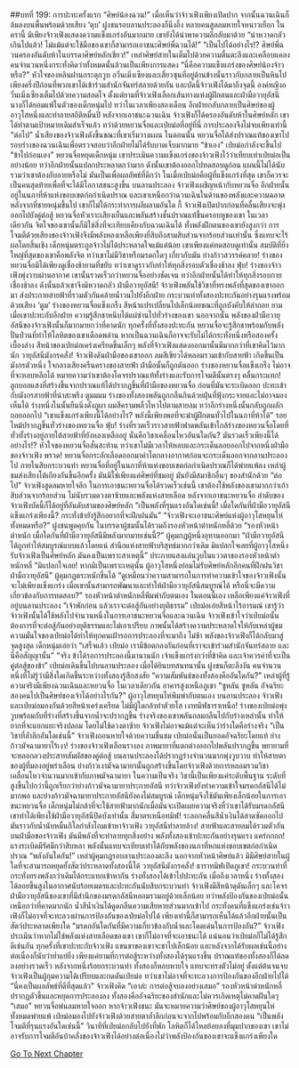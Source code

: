 ##บทที่ 199: การปะทะครั้งแรก
“ศิษย์น้องฉวน!”
เมื่อเห็นว่าจ้าวเฟิงเพียงเปิดปาก จากนั้นฉวนเฉินก็ล้มลงบนพื้นพร้อมด้วยเสียง ‘ตุบ’ ฝูงชนรอบลานประลองก็นิ่งอึ้ง
หลายคนสูดลมหายใจหนาวเยือก ในครานี้ มิเพียงจ้าวเฟิงแสดงความแข็งแกร่งอันมากมาย เขายังได้นำพาความลึกลับมาด้วย
“น่าหวาดกลัวเกินไปแล้ว! ไม่แม้แต่จะใช้มือของเขาก็สามารถเอาชนะศิษย์พี่ฉวนได้!”
“เป็นไปได้อย่างไร!? ศิษย์พี่ฉวนครองอันดับห้าในบรรดาศิษย์หลักเชียว!”
เหล่าศิษย์สายในเต็มไปด้วยความตื่นตะลึงและเคลือบแคลง คนจำนวนหนึ่งกระทั่งคิดว่าทั้งหมดนั้นล้วนเป็นเพียงการแสดง
“นี่คือความแข็งแกร่งของศิษย์น้องจ้าวหรือ?” หัวใจของหลินฝานกระตุกวูบ
อวิ๋นเมิ่งเซียงและเสี่ยวซุนที่อยู่ด้านข้างนั้นราวกับกลายเป็นหินไป เพียงครึ่งปีก่อนที่พวกเขาได้เข้าร่วมสำนักจันทร์สลายด้วยกัน และบัดนี้จ้าวเฟิงได้มาถึงจุดนี้
องค์หญิงอวิ๋นเมิ่งเซียงเต็มไปด้วยความสลดใจ ตั้งแต่ยามที่จ้าวเฟิงเลือกเส้นทางแห่งผู้ฝึกตนและฝ่ามือวายุอัสนี นางก็ได้ยอมแพ้ในตัวของเด็กหนุ่มไป ทว่าในเวลาเพียงสองเดือน อีกฝ่ายกลับกลายเป็นศิษย์ของผู้อาวุโสหนึ่งและทำลายสถิติหมื่นปี
หลังจากเอาชนะฉวนเฉิน จ้าวเฟิงก็ได้ครองอันดับห้าในศิษย์หลัก เขาได้ทำตามเป้าหมายเดิมสำเร็จแล้ว ทว่าด้วยหยวนจื่อและเป่ยม่อที่อยู่ที่นี่ การประลองจึงไม่จบเพียงเท่านี้
“ต่อไป” น้ำเสียงของจ้าวเฟิงดังขึ้นขณะที่เขาเริ่มวางแผน
ในตอนนั้น หยวนจื่อได้ส่งปราณแท้ของเขาไปรอบร่างของฉวนเฉินเพื่อตรวจสอบว่าอีกฝ่ายไม่ได้รับบาดเจ็บมากมาย
“ข้าเอง”
เป่ยม่อกำลังจะขึ้นไป
“ข้าไปก่อนเอง”
หยวนจื่อหยุดเด็กหนุ่ม เขาประเมินความแข็งแกร่งของจ้าวเฟิงไว้ว่าเทียบเท่าเป่ยม่อเป็นอย่างน้อย ทว่าอีกฝ่ายนั้นแปลกประหลาดกว่ามาก ดังนั้นเขาต้องออกไปทดสอบดูก่อน
แผนนี้ไม่ได้นับรวมว่าเขาต้องอับอายหรือไม่ มันเป็นเพื่อผลลัพธ์ที่ดีกว่า
ในเมื่อเป่ยม่อคือผู้ที่แข็งแกร่งที่สุด เขาก็ควรจะเป็นคนสุดท้ายเพื่อที่จะได้มีโอกาสชนะสูงขึ้น
บนลานประลอง
จ้าวเฟิงเผชิญหน้ากับหยวนจื่อ
อีกฝ่ายนั้นอยู่ในนภาที่ห้าแห่งขอบเขตก่อกำเนิดปราณ และเขาเหนือกว่าฉวนเฉินในด้านของพลังและความฉลาด หลังจากที่ชายหนุ่มขึ้นไป เขาก็ไม่ได้กระทำการผลีผลามอันใด
กี้
จ้าวเฟิงเปิดปากก่อนที่คลื่นเสียงจะพุ่งออกไปยังคู่ต่อสู้
หยวนจื่อหัวเราะเสียงเย็นและพลันสร้างชั้นปราณแท้ขึ้นครอบหูของเขา
ในเวลาเดียวกัน จิตใจของเขานั้นก็มิใช่สิ่งที่จะเทียบเคียงกับฉวนเฉินได้
ทั้งพลังฝึกตนของเขายังสูงกว่า การโจมตีด้วยเสียงของจ้าวเฟิงจึงมีพลังหลงเหลือเพียงยี่สิบถึงสามสิบส่วนจากร้อยส่วนเท่านั้น ซึ่งแทบจะไร้ผลโดยสิ้นเชิง เด็กหนุ่มตระกูลจ้าวไม่ได้ประหลาดใจแม้แต่น้อย เขาเพียงแค่ทดสอบดูเท่านั้น
สมบัติที่ยิ่งใหญ่ที่สุดของเขาคือพลังจิต ทว่าเขาไม่มีวิชาหรือมรดกใดๆ เกี่ยวกับมัน
ย่างก้าวสวรรค์คลาย!
ร่างของหยวนจื่อมิได้เพียงดูเชื่องช้ายามที่ขยับ ทว่าเขาดูราวกับทำให้ทุกสิ่งรอบตัวเชื่องช้าลง
ฟุ่บ!
ร่างของจ้าวเฟิงพุ่งวาบผ่านอากาศ เขานั้นรวดเร็วกว่าหยวนจื่ออย่างชัดเจน ทว่าอีกฝ่ายนั้นได้ทำให้ทุกสิ่งรอบกายเชื่องช้าลง ดังนั้นแล้วเขาจึงมิหวาดกลัว
ฝ่ามือวายุอัสนี!
จ้าวเฟิงพลันใช้วิชาที่ทรงพลังที่สุดของเขาออกมา ส่งประกายสายฟ้าที่รวมตัวกันคล้ายน้ำวนไปยังอีกฝ่าย
กระบวนท่าทั้งสองปะทะกันอย่างรุนแรงพร้อมด้วยเสียง ‘ตูม’
ร่างของหยวนจื่อแข็งเกร็ง สีหน้าแปรเปลี่ยนไปเล็กน้อยขณะที่ถูกบังคับให้ล่าถอย
ยามเมื่อเขาปะทะกับอีกฝ่าย ความรู้สึกชาหนึบได้แผ่ซ่านไปทั่วร่างของเขา นอกจากนั้น พลังของฝ่ามือวายุอัสนีของจ้าวเฟิงนั้นก็มากมายกว่าที่คาดนัก
ทุกครั้งที่ทั้งสองปะทะกัน หยวนจื่อจะรู้สึกชาพร้อมกับพลังปั่นป่วนที่ทำให้โลหิตของเขาเดือดพล่าน หากเป็นฉวนเฉินก็อาจจะรับไม่ได้กระทั่งหนึ่งหรือสองครั้ง
เบื้องล่าง สีหน้าของเป่ยม่อเคร่งเครียดขึ้นเล็กๆ พลังที่จ้าวเฟิงแสดงออกมานั้นมีมากกว่าที่เขาคิดไว้มากนัก
วายุอัสนีมังกรคลั่ง!
จ้าวเฟิงดันฝ่ามือของเขาออก ลมสีเขียวได้หลอมรวมเข้ากับสายฟ้า เกิดขึ้นเป็นมังกรตัวหนึ่ง
ใจกลางเสียงครืนครางของสายฟ้า ฝ่ามือนั้นก็ถูกดันออก
ร่างของหยวนจื่อแข็งเกร็ง ไม่อาจที่จะหลบหลีกได้ หมายความว่าเขาต้องโคจรปราณแท้ทั้งร่างและรับการโจมตีนั้นตรงๆ
คลื่นกระแทก!
ลูกบอลแสงที่สร้างขึ้นจากปราณแท้ได้ปรากฏขึ้นที่ฝ่ามือของหยวนจื่อ ก่อนที่มันจะระเบิดออก ปะทะเข้ากับมังกรสายฟ้าที่น่าสะพรึง
ตูมมมม
ร่างของทั้งสองพลันถูกกลืนกินด้วยฝุ่นที่ฟุ้งกระจายและไม่อาจมองเห็นได้
ร่างหนึ่งในนั้นยืนนิ่งดั่งภูผา ผมสีครามพลิ้วไหวไปตามสายลม
ทว่าอีกร่างหนึ่งนั้นกลับถูกผลักถอยออกไป
“เขาแข็งแกร่งเพียงนี้ได้อย่างไร? พลังนี้เพียงพอที่จะฆ่าผู้ฝึกตนทั่วไปในนภาที่ห้าได้”
รอยไหม้ปรากฏขึ้นทั่วร่างของหยวนจื่อ
ฟุ่บ!
ร่างที่รวดเร็วราวสายฟ้าฟาดพลันเข้าใกล้ร่างของหยวนจื่อโดยที่ทั่วทั้งร่างอยู่ภายใต้สายฟ้าที่ยังหลงเหลืออยู่
นั่นคือวิชาเคลื่อนไหวอันนใดกัน? มันรวดเร็วเพียงนี้ได้อย่างไร!?
หัวใจของหยวนจื่อสั่นสะท้าน ทว่าเขาไม่มีเวลาให้หลบและกระเด็นลอยออกไปจากหนึ่งฝ่ามือของจ้าวเฟิง
พรวด!
หยวนจื่อกระอักเลือดออกมาคำโตกลางอากาศก่อนจะกระเด็นออกจากลานประลองไป
ภายในสิบกระบวนท่า หยวนจื่อที่อยู่ในนภาที่ห้าแห่งขอบเขตก่อกำเนิดปราณก็ได้พ่ายแพ้ลง
เหล่าผู้ชมส่งเสียงโต้เถียงกันขึ้นอีกครั้ง มันมิใช่เพียงแค่ศิษย์ที่ชมอยู่ มันยังมีสมาชิกอื่นๆ ของสำนักด้วย
“ต่อไป” จ้าวเฟิงสูดลมหายใจลึก
ในการเอาชนะหยวนจื่อได้รวดเร็วเช่นนี้ เขาต้องใช้พลังของเขามากกว่าเก้าสิบส่วนจากร้อยส่วน ไม่นับรวมดวงตาซ้ายและพลังแห่งสายเลือด
หลังจากเอาชนะหยวนจื่อ ลำดับของจ้าวเฟิงบัดนี้ก็ได้อยู่ที่อันดับสามของศิษย์หลัก
“เป็นพลังที่รุนแรงอันใดเช่นนี้! เมื่อใดกันที่ฝ่ามือวายุอัสนีแข็งแกร่งเพียงนี้? กระทั่งข้ายังรู้สึกอยากที่จะฝึกฝนมัน”
“จ้าวเฟิงจะเอาชนะศิษย์แห่งผู้อาวุโสหยุนไห่ทั้งหมดหรือ?”
ฝูงชนพูดคุยกัน
ในบรรดาผู้ชมนั้นได้รวมถึงรองหัวหน้าตำหนักหลี่ด้วย
“รองหัวหน้าตำหนัก เมื่อใดกันที่ฝ่ามือวายุอัสนีมีพลังมากมายเช่นนี้?” ผู้คุมกฎผู้หนึ่งอุทานออกมา
“ฝ่ามือวายุอัสนีได้ถูกทำให้สมบูรณ์แบบแล้วโดยแน่ สำนึกแห่งสายฟ้าบริสุทธ์มากกว่าเดิม มิแปลกใจเลยที่ผู้อาวุโสหนึ่งรับจ้าวเฟิงเป็นศิษย์หลัก มันคงเป็นเพราะสาเหตุนี้”
ประกายแสงแล่นวูบในแววตาของรองหัวหน้าตำหนักหลี่
“มิแปลกใจเลย! หากมิเป็นเพราะเหตุนั้น ผู้อาวุโสหนึ่งย่อมไม่รับศิษย์หลักอีกคนที่ฝึกฝนวิชาฝ่ามือวายุอัสนี” ผู้คุมกฎตระหนักขึ้นได้
“ดูเหมือนว่าความสามารถในการทำความเข้าใจของจ้าวเฟิงนั้นจะไม่เพียงแข็งแกร่ง เมื่อเขานั้นสามารถพัฒนาและทำให้ฝ่ามือวายุอัสนีสมบูรณ์ได้ หรือนี่จะมีความเกี่ยวข้องกับการทดสอบ?” รองหัวหน้าตำหนักหลี่พึมพำกับตนเอง
ในตอนนี้เอง เหลือเพียงแค่จ้าวเฟิงที่อยู่บนลานประลอง
“เจ้าพักก่อน แล้วเราจะต่อสู้กันอย่างยุติธรรม” เป่ยม่อเอ่ยสีหน้าไร้อารมณ์
เขารู้ว่าจ้าวเฟิงนั้นได้ใช้พลังไปจำนวนหนึ่งในการเอาชนะหยวนจื่อและฉวนเฉิน จ้าวเฟิงเข้าใจว่าเป่ยม่อนั้นต้องการที่จะต่อสู้กันอย่างยุติธรรมและไม่เอาเปรียบ
ภาพนั้นได้สร้างความประหลาดใจให้กับเหล่าผู้ชม ความมั่นใจของเป่ยม่อได้ทำให้ทุกคนเฝ้ารอการประลองที่จะมาถึง
ไม่ช้า
พลังของจ้าวเฟิงก็ได้กลับมาสู่จุดสูงสุด เด็กหนุ่มเอ่ยว่า
“เสร็จแล้ว เป่ยม่อ เรามีข้อตกลงกันก่อนที่เราจะเข้าร่วมสำนักจันทร์สลาย และนี่คือสัญญานั้น”
“จริง ข้าได้รอการประลองนี้มานานนัก เจ้าแข็งแกร่งกว่าที่ข้าคิด และเจ้าควรค่าที่จะเป็นคู่ต่อสู้ของข้า”
เป่ยม่อเดินขึ้นไปบนลานประลอง
เมื่อได้ยินบทสนทนานั้น ฝูงชนก็ตะลึงงัน
คนจำนวนหนึ่งที่ไม่รู้ว่ามีสิ่งใดเกิดขึ้นระหว่างทั้งสองรู้สึกสงสัย
“ความสัมพันธ์ของทั้งสองคืออันใดกัน?”
เหล่าผู้ที่รู้ความจริงมีเพียงฉวนเฉินและหยวนจื่อ
ในเวลาเดียวกัน
อาคารสูงเหนือภูเขา
“ซูหลัน ซูหลัน อัจฉริยะสองคนไปเป็นศิษย์ของเจ้าได้อย่างไรกัน?” ผู้อาวุโสหยุนไห่พึมพำกับตนเอง
บนลานประลอง
จ้าวเฟิงและเป่ยม่อมองกันด้วยสีหน้าเคร่งเครียด ไม่มีผู้ใดกล้าทำตัวยโส
เงาทมิฬธาราเหนือ!
ร่างของเป่ยม่อพุ่งวูบพร้อมกับที่ร่างที่สร้างขึ้นจากน้ำจะปรากฏขึ้น ร่างจริงของเขาพลันกลมกลืนไปกับร่างเหล่านั้น ทำให้ยากที่จะแยกแยะจริงปลอม
โดยไม่ใช้ดวงตาซ้าย จ้าวเฟิงไม่อาจแม้แต่จะเห็นว่าร่างใดคือร่างจริง
“เป็นวิชาที่ล้ำลึกอันใดเช่นนี้” จ้าวเฟิงถอนหายใจด้วยความชื่นชม
เป่ยม่อนั้นเป็นยอดอัจฉริยะโดยแท้
ย่างก้าวมัจฉามายาไร้เงา!
ร่างของจ้าวเฟิงเลือนรางลง ภาพมายาที่แตกต่างออกไปพลันปรากฏขึ้น พยายามที่จะหลอกลวงประสาทสัมผัสของคู่ต่อสู้
บนลานประลองได้ปรากฏร่างจำนวนมากพุ่งวูบวาบ ทำให้สายตาของผู้ที่มองอยู่พร่าเลือน
ย่างก้าวเงามัจฉามายานั้นถูกสร้างขึ้นโดยจ้าวเฟิงด้วยการหลอมรวมวิชาเคลื่อนไหวจำนวนมากเข้ากับภาพมัจฉามายา
ในความเป็นจริง วิชานี้เป็นเพียงแค่ระดับพื้นฐาน ระดับที่สูงขึ้นไปกว่านี้ถูกเรียกว่าย่างก้าวมัจฉามายาประกายอัสนี
ทว่าจ้าวเฟิงยังทำความเข้าใจมรดกอัสนีได้ไม่มากพอ และย่างก้าวมัจฉามายาประกายอัสนียังคงไม่สมบูรณ์ เด็กหนุ่มจึงใช้มันเพียงเล็กน้อยในการเอาชนะหยวนจื่อ
เด็กหนุ่มไม่กล้าที่จะใช้สายฟ้ามากนักเมื่อมันจะเปิดเผยความจริงที่ว่าเขาได้รับมรดกอัสนี เขาทำได้เพียงใช้ฝ่ามือวายุอัสนีปิดบังเท่านั้น
สี่มาตรเหนือทมิฬ!
ระลอกคลื่นสีน้ำเงินได้สาดซัดออกไป มันราวกับน้ำนับหมื่นกิโลกำลังโถมเข้าหาจ้าวเฟิง
วายุอัสนีทำลายล้าง!
สายฟ้าและสายลมได้รวมตัวกันบนฝ่ามือของจ้าวเฟิง มันมีพลังที่จะทำลายทุกสิ่งอย่าง
พลังทั้งสองเข้าปะทะกันอย่างรุนแรง
แคร่กกกก!
แรงระเบิดมีรัศมีกว่าสิบหลา พลังนั้นแทบจะเทียบเท่าได้กับพลังของนภาที่หกแห่งขอบเขตก่อกำเนิดปราณ
“พลังอันใดกัน!”
เหล่าผู้คุมกฎรอบลานประลองตะลึง นอกจากหัวหน้าศิษย์แล้ว มิมีศิษย์สายในผู้ใดที่จะสามารถหยุดยั้งสัตว์ประหลาดทั้งสองนี้ได้
วายุอัสนีมังกรคลั่ง!
ธาราทมิฬเปิดภูเขา!
กระบวนท่าที่กระทั่งทรงพลังกว่าเดิมได้กระแทกเข้าหากัน ร่างทั้งสองได้เข้าไปปะทะกัน
เมื่อถึงเวลาหนึ่ง
ร่างทั้งสองได้ลอยขึ้นสูงในอากาศนับร้อยเมตรและปะทะกันนับสิบกระบวนท่า
จ้าวเฟิงมีสีหน้าดุดันเล็กๆ และโคจรฝ่ามือวายุอัสนีของเขาที่มีสำนึกของมรดกอัสนีหลอมรวมอยู่ด้วยเล็กน้อย
ทว่าพลังป้องกันของเป่ยม่อนั้นเหนือกว่าที่คาดมากนัก น้ำสีน้ำเงินได้ดูดกลืนความเสียหายส่วนมากเข้าไป
กระทั่งคนที่แข็งแกร่งเช่นจ้าวเฟิงก็ไม่อาจที่จะทะลวงผ่านการป้องกันของเป่ยม่อไปได้ เพียงเท่านี้ก็สามารถเห็นได้แล้วอีกฝ่ายนั้นเป็นสัตว์ประหลาดเพียงใด
“มรดกอันใดกันที่มีความเกี่ยวข้องกับน้ำและโดดเด่นในการป้องกัน?”
จ้าวเฟิงประเมินว่าหากไม่ใช่พลังแห่งสายเลือดของเขา เขาก็ไม่อาจที่จะเอาชนะได้
แน่นอนว่าเป่ยม่อก็ไม่ได้รู้สึกดีเช่นกัน ทุกครั้งที่เขาปะทะกับจ้าวเฟิง แขนขาของเขาจะชาไปเล็กน้อย และหลังจากได้รับผลเช่นนี้อย่างต่อเนื่องก็นับว่าย่ำแย่ยิ่ง
เพียงแค่ยามที่การต่อสู้ระหว่างทั้งสองได้รุนแรงขึ้น ปราณแท้ของทั้งสองก็ได้ลดลงอย่างรวดเร็ว
หลังจากหนึ่งร้อยกระบวนท่า ทั้งสองก็หอบหายใจ แทบจะทรงตัวไม่อยู่
ตั้งแต่ต้นจนจบ จ้าวเฟิงเป็นผู้กุมความได้เปรียบและกดดันเป่ยม่อ ทว่าเขาไม่อาจที่จะทะลวงการป้องกันของอีกฝ่ายไปได้
“นี่คงเป็นผลลัพธ์ที่ดีที่สุดแล้ว” จ้าวเฟิงคิด
“เอาล่ะ การต่อสู้จบลงอย่างเสมอ”
รองหัวหน้าตำหนักหลี่ปรากฏตัวขึ้นและหยุดการประลองลง ทั้งสองคืออัจฉริยะของสำนักและไม่ควรเกิดเหตุไม่คาดฝันใดๆ
“เสมอ”
หยวนจื่อพ่นลมหายใจออก หากจ้าวเฟิงชนะ มันจะหมายความว่าศิษย์ของผู้อาวุโสหยุนไห่ทั้งหมดพ่ายแพ้
เป่ยม่อมองไปยังจ้าวเฟิงด้วยสายตาล้ำลึกก่อนจะจากไปพร้อมกับอีกสองคน
“เป็นพลังโจมตีที่รุนแรงอันใดเช่นนี้”
วินาทีที่เป่ยม่อกลับไปยังที่พัก โลหิตก็ได้ไหลย้อยลงที่มุมปากของเขา เขาไม่อาจรับการโจมตีอันบ้าคลั่งของจ้าวเฟิงได้อย่างต่อเนื่องไม่ว่าพลังป้องกันของเขาจะแข็งแกร่งเพียงใด


[Go To Next Chapter]( ./16.md)
